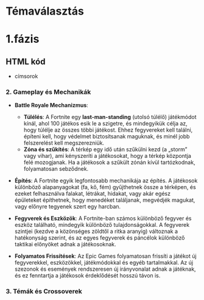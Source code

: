 # Témaválasztás

# 1.fázis

## HTML kód

- címsorok



### 2. **Gameplay és Mechanikák**

- **Battle Royale Mechanizmus**:
  - **Túlélés**: A Fortnite egy **last-man-standing** (utolsó túlélő) játékmódot kínál, ahol 100 játékos esik le a szigetre, és mindegyikük célja az, hogy túlélje az összes többi játékost. Ehhez fegyvereket kell találni, építeni kell, hogy védelmet biztosítsanak maguknak, és minél jobb felszerelést kell megszerezniük.
  - **Zóna és szűkítés**: A térkép egy idő után szűkülni kezd (a „storm” vagy vihar), ami kényszeríti a játékosokat, hogy a térkép központja felé mozogjanak. Ha a játékosok a szűkült zónán kívül tartózkodnak, folyamatosan sebződnek.
  
- **Építés**: A Fortnite egyik legfontosabb mechanikája az építés. A játékosok különböző alapanyagokat (fa, kő, fém) gyűjthetnek össze a térképen, és ezeket felhasználva falakat, létrákat, hidakat, vagy akár egész épületeket építhetnek, hogy menedéket találjanak, megvédjék magukat, vagy előnyre tegyenek szert egy harcban.
  
- **Fegyverek és Eszközök**: A Fortnite-ban számos különböző fegyver és eszköz található, mindegyik különböző tulajdonságokkal. A fegyverek szintjei (kezdve a közönséges zöldtől a ritka aranyig) változnak a hatékonyság szerint, és az egyes fegyverek és páncélok különböző taktikai előnyöket adnak a játékosoknak.
  
- **Folyamatos Frissítések**: Az Epic Games folyamatosan frissíti a játékot új fegyverekkel, eszközökkel, játékmódokkal és egyéb tartalmakkal. Az új szezonok és események rendszeresen új irányvonalat adnak a játéknak, és ez fenntartja a játékosok érdeklődését hosszú távon is.

### 3. **Témák és Crossoverek**